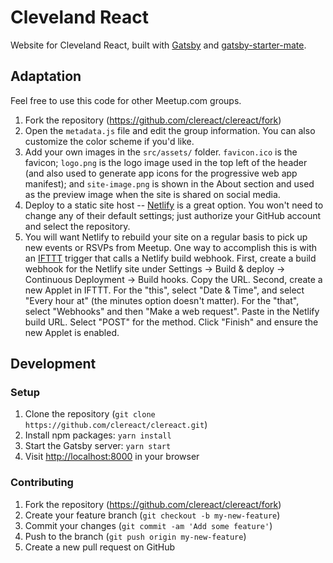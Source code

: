 # Cleveland React

Website for Cleveland React, built with [Gatsby](https://www.gatsbyjs.org) and [gatsby-starter-mate](https://www.gatsbyjs.org/starters/EmaSuriano/gatsby-starter-mate).

## Adaptation

Feel free to use this code for other Meetup.com groups.

1. Fork the repository (https://github.com/clereact/clereact/fork)
2. Open the `metadata.js` file and edit the group information. You can also customize the color scheme if you'd like.
3. Add your own images in the `src/assets/` folder. `favicon.ico` is the favicon; `logo.png` is the logo image used in the top left of the header (and also used to generate app icons for the progressive web app manifest); and `site-image.png` is shown in the About section and used as the preview image when the site is shared on social media.
4. Deploy to a static site host -- [Netlify](https://www.netlify.com) is a great option. You won't need to change any of their default settings; just authorize your GitHub account and select the repository.
5. You will want Netlify to rebuild your site on a regular basis to pick up new events or RSVPs from Meetup. One way to accomplish this is with an [IFTTT](https://ifttt.com) trigger that calls a Netlify build webhook. First, create a build webhook for the Netlify site under Settings -> Build & deploy -> Continuous Deployment -> Build hooks. Copy the URL. Second, create a new Applet in IFTTT. For the "this", select "Date & Time", and select "Every hour at" (the minutes option doesn't matter). For the "that", select "Webhooks" and then "Make a web request". Paste in the Netlify build URL. Select "POST" for the method. Click "Finish" and ensure the new Applet is enabled.

## Development

### Setup

1. Clone the repository (`git clone https://github.com/clereact/clereact.git`)
2. Install npm packages: `yarn install`
3. Start the Gatsby server: `yarn start`
4. Visit [http://localhost:8000](http://localhost:8000) in your browser

### Contributing

1. Fork the repository (https://github.com/clereact/clereact/fork)
2. Create your feature branch (`git checkout -b my-new-feature`)
3. Commit your changes (`git commit -am 'Add some feature'`)
4. Push to the branch (`git push origin my-new-feature`)
5. Create a new pull request on GitHub
